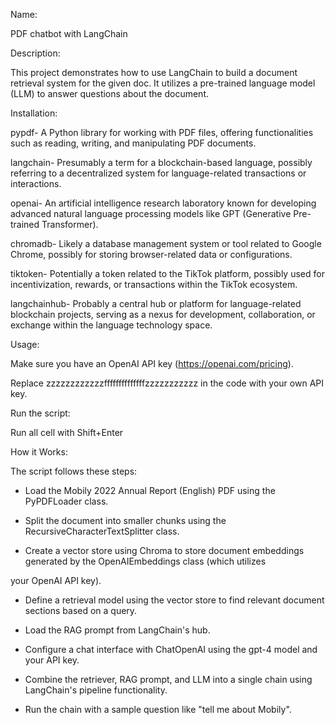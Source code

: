 Name: 

PDF chatbot with LangChain

Description:

This project demonstrates how to use LangChain to build a document retrieval system for the given doc. It utilizes a pre-trained language model (LLM) to answer questions about the document.

Installation:

pypdf- A Python library for working with PDF files, offering functionalities such as reading, writing, and manipulating PDF documents.

langchain- Presumably a term for a blockchain-based language, possibly referring to a decentralized system for language-related transactions or interactions.

openai- An artificial intelligence research laboratory known for developing advanced natural language processing models like GPT (Generative Pre-trained Transformer).

chromadb- Likely a database management system or tool related to Google Chrome, possibly for storing browser-related data or configurations.

tiktoken- Potentially a token related to the TikTok platform, possibly used for incentivization, rewards, or transactions within the TikTok ecosystem.

langchainhub- Probably a central hub or platform for language-related blockchain projects, serving as a nexus for development, collaboration, or exchange within the language technology space.



Usage:

Make sure you have an OpenAI API key (https://openai.com/pricing).

Replace zzzzzzzzzzzzffffffffffffffzzzzzzzzzzz in the code with your own API key.

Run the script:

Run all cell with Shift+Enter

How it Works:

The script follows these steps:

- Load the Mobily 2022 Annual Report (English) PDF using the PyPDFLoader class.

- Split the document into smaller chunks using the RecursiveCharacterTextSplitter class.

- Create a vector store using Chroma to store document embeddings generated by the OpenAIEmbeddings class (which utilizes

your OpenAI API key).

- Define a retrieval model using the vector store to find relevant document sections based on a query.

- Load the RAG prompt from LangChain's hub.

- Configure a chat interface with ChatOpenAI using the gpt-4 model and your API key.

- Combine the retriever, RAG prompt, and LLM into a single chain using LangChain's pipeline functionality.

- Run the chain with a sample question like "tell me about Mobily".